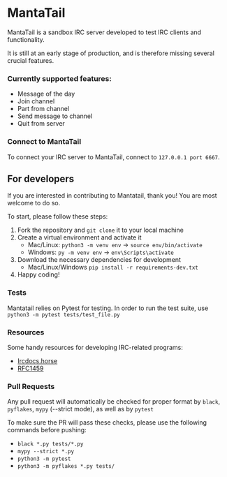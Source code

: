# MantaTail

MantaTail is a sandbox IRC server developed to test IRC clients and functionality.

It is still at an early stage of production, and is therefore missing several crucial features.

### Currently supported features:

- Message of the day
- Join channel
- Part from channel
- Send message to channel
- Quit from server

### Connect to MantaTail

To connect your IRC server to MantaTail, connect to `127.0.0.1 port 6667`.

## For developers

If you are interested in contributing to Mantatail, thank you! You are most welcome to do so.

To start, please follow these steps:

1. Fork the repository and `git clone` it to your local machine
2. Create a virtual environment and activate it
   - Mac/Linux: `python3 -m venv env` -> `source env/bin/activate`
   - Windows: `py -m venv env` -> `env\Scripts\activate`
3. Download the necessary dependencies for development
   - Mac/Linux/Windows `pip install -r requirements-dev.txt`
4. Happy coding!

### Tests

Mantatail relies on Pytest for testing. In order to run the test suite, use `python3 -m pytest tests/test_file.py`

### Resources

Some handy resources for developing IRC-related programs:

- [Ircdocs.horse](https://ircdocs.horse/)
- [RFC1459](https://datatracker.ietf.org/doc/html/rfc1459)

### Pull Requests

Any pull request will automatically be checked for proper format by `black`, `pyflakes`, `mypy` (--strict mode), as well as by `pytest`

To make sure the PR will pass these checks, please use the following commands before pushing:

- `black *.py tests/*.py`
- `mypy --strict *.py`
- `python3 -m pytest`
- `python3 -m pyflakes *.py tests/`

